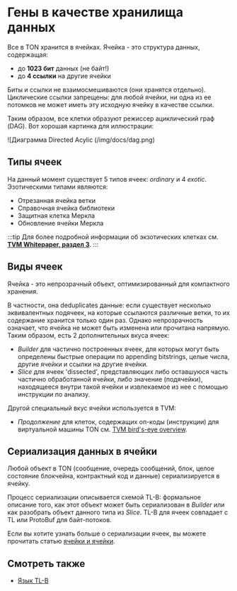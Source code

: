 # Гены в качестве хранилища данных

Все в TON хранится в ячейках. Ячейка - это структура данных, содержащая:

- до **1023 бит** данных (не байт!)
- до **4 ссылки** на другие ячейки

Биты и ссылки не взаимосмешиваются (они хранятся отдельно). Циклические ссылки запрещены: для любой ячейки, ни одна из ее потомков не может иметь эту исходную ячейку в качестве ссылки.

Таким образом, все клетки образуют режиссер ациклический граф (DAG). Вот хорошая картинка для иллюстрации:

![Диаграмма Directed Acylic (/img/docs/dag.png)

## Типы ячеек

На данный момент существует 5 типов ячеек: _ordinary_ и 4 _exotic_.
Эзотическими типами являются:

- Отрезанная ячейка ветки
- Справочная ячейка библиотеки
- Защитная клетка Меркла
- Обновление ячейки Меркла

:::tip
Для более подробной информации об экзотических клетках см. [**TVM Whitepaper, раздел 3**](https://ton.org/tvm.pdf).
:::

## Виды ячеек

Ячейка - это непрозрачный объект, оптимизированный для компактного хранения.

В частности, она deduplicates данные: если существует несколько эквивалентных подячеек, на которые ссылаются различные ветки, то их содержание хранится только один раз. Однако непрозрачность означает, что ячейка не может быть изменена или прочитана напрямую. Таким образом, есть 2 дополнительных вкуса ячеек:

- _Builder_ для частично построенных ячеек, для которых могут быть определены быстрые операции по appending bitstrings, целые числа, другие ячейки и ссылки на другие ячейки.
- _Slice_ для ячеек 'dissected', представляющих либо оставшуюся часть частично обработанной ячейки, либо значение (подячейки), находящееся внутри такой ячейки и извлекаемое из нее с помощью инструкции по анализу.

Другой специальный вкус ячейки используется в TVM:

- _Продолжение_ для клеток, содержащих оп-коды (инструкции) для виртуальной машины TON см. [TVM bird's-eye overview](/v3/documentation/tvm/tvm-overview).

## Сериализация данных в ячейки

Любой объект в TON (сообщение, очередь сообщений, блок, целое состояние блокчейна, контрактный код и данные) сериализируется в ячейку.

Процесс сериализации описывается схемой TL-B: формальное описание того, как этот объект может быть сериализован в _Builder_ или как разобрать объект данного типа из _Slice_.
TL-B для ячеек совпадает с TL или ProtoBuf для байт-потоков.

Если вы хотите узнать больше о сериализации ячеек, вы можете прочитать статью [ячейки и ячейки](/v3/documentation/data-formats/tlb/cell-boc).

## Смотреть также

- [Язык TL-B](/v3/documentation/data-formats/tlb/tl-b-language)
